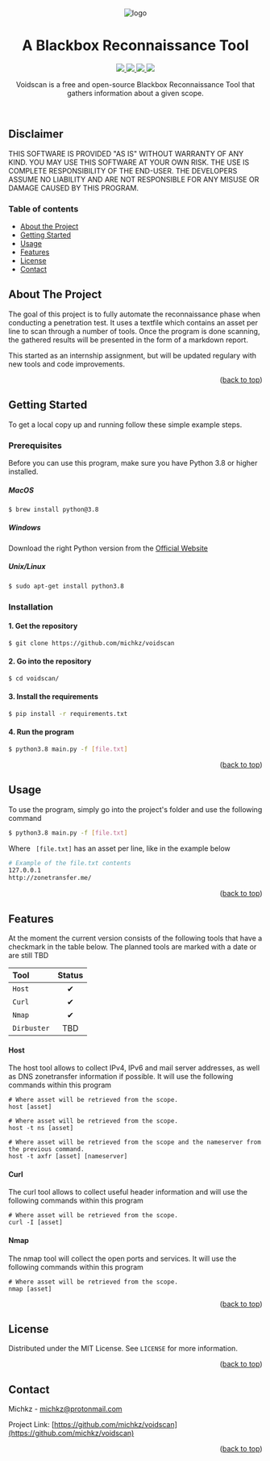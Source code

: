 <div id="top"></div>

<!-- PROJECT LOGO -->
<br />
<div align="center">
  
  ![logo](https://user-images.githubusercontent.com/17614548/173921014-8d5b005b-0266-4484-b426-dc15eb399309.png)
</div>

<h1 align="center">A Blackbox Reconnaissance Tool</h1>

<p align="center">
  <a href="https://python.org/">
    <img src="https://img.shields.io/badge/Python-3.8-%23defaff.svg?style=for-the-badge">
  </a>
    <a href="https://github.com/michkz/voidscan/releases">
    <img src="https://img.shields.io/badge/Release-v1-%23cfe9ee.svg?style=for-the-badge">
  </a>
  <a href="https://github.com/michkz/voidscan/blob/master/LICENSE">
    <img src="https://img.shields.io/badge/License-MIT-%23cbe1e7.svg?style=for-the-badge">
  </a>
    <a href="https://opensource.org">
    <img src="https://img.shields.io/badge/Open%20Source-%E2%9D%A4-%23b9d0d4.svg?style=for-the-badge">
  </a>
</p>

<p align="center">
  Voidscan is a free and open-source Blackbox Reconnaissance Tool that gathers information about a given scope.
</p>

<br />

## Disclaimer

THIS SOFTWARE IS PROVIDED "AS IS" WITHOUT WARRANTY OF ANY KIND. YOU MAY USE THIS SOFTWARE AT YOUR OWN RISK. THE USE IS COMPLETE RESPONSIBILITY OF THE END-USER. THE DEVELOPERS ASSUME NO LIABILITY AND ARE NOT RESPONSIBLE FOR ANY MISUSE OR DAMAGE CAUSED BY THIS PROGRAM.

<!-- TABLE OF CONTENTS -->

### Table of contents

- [About the Project](#about-the-project)
- [Getting Started](#getting-started)
- [Usage](#usage)
- [Features](#features)
- [License](#license)
- [Contact](#contact)

<!-- ABOUT THE PROJECT -->

## About The Project

The goal of this project is to fully automate the reconnaissance phase when conducting a penetration test. It uses a textfile which contains an asset per line to scan through a number of tools. Once the program is done scanning, the gathered results will be presented in the form of a markdown report.

This started as an internship assignment, but will be updated regulary with new tools and code improvements.

<p align="right">(<a href="#top">back to top</a>)</p>

<!-- GETTING STARTED -->

## Getting Started

To get a local copy up and running follow these simple example steps.

### Prerequisites

Before you can use this program, make sure you have Python 3.8 or higher installed.

##### MacOS

```bash
$ brew install python@3.8
```

##### Windows

Download the right Python version from the [Official Website](https://www.python.org/downloads/windows/)

##### Unix/Linux

```bash
$ sudo apt-get install python3.8
```

### Installation

#### 1. Get the repository

```bash
$ git clone https://github.com/michkz/voidscan
```

#### 2. Go into the repository

```bash
$ cd voidscan/
```

#### 3. Install the requirements

```bash
$ pip install -r requirements.txt
```

#### 4. Run the program

```bash
$ python3.8 main.py -f [file.txt]
```

<p align="right">(<a href="#top">back to top</a>)</p>

<!-- USAGE EXAMPLES -->

## Usage

To use the program, simply go into the project's folder and use the following command

```bash
$ python3.8 main.py -f [file.txt]
```

Where ` [file.txt]` has an asset per line, like in the example below

```bash
# Example of the file.txt contents
127.0.0.1
http://zonetransfer.me/
```

<p align="right">(<a href="#top">back to top</a>)</p>

## Features

At the moment the current version consists of the following tools that have a checkmark in the table below. The planned tools are marked with a date or are still TBD

| Tool        | Status |
| :---------- | :----: |
| `Host`      |   ✔    |
| `Curl`      |   ✔    |
| `Nmap`      |   ✔    |
| `Dirbuster` |  TBD   |

#### Host

The host tool allows to collect IPv4, IPv6 and mail server addresses, as well as DNS zonetransfer information if possible. It will use the following commands within this program

```
# Where asset will be retrieved from the scope.
host [asset]
```

```
# Where asset will be retrieved from the scope.
host -t ns [asset]
```

```
# Where asset will be retrieved from the scope and the nameserver from the previous command.
host -t axfr [asset] [nameserver]
```

#### Curl

The curl tool allows to collect useful header information and will use the following commands within this program

```
# Where asset will be retrieved from the scope.
curl -I [asset]
```

#### Nmap

The nmap tool will collect the open ports and services. It will use the following commands within this program

```
# Where asset will be retrieved from the scope.
nmap [asset]
```

<p align="right">(<a href="#top">back to top</a>)</p>

<!-- LICENSE -->

## License

Distributed under the MIT License. See `LICENSE` for more information.

<p align="right">(<a href="#top">back to top</a>)</p>

<!-- CONTACT -->

## Contact

Michkz - michkz@protonmail.com

Project Link: [https://github.com/michkz/voidscan](https://github.com/michkz/voidscan)

<p align="right">(<a href="#top">back to top</a>)</p>
